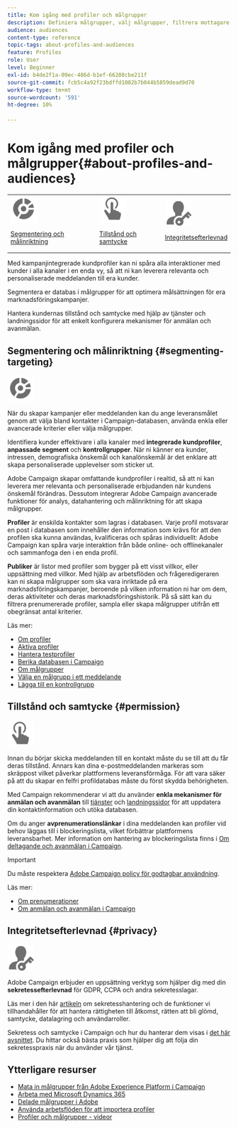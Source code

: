 ```yaml
---
title: Kom igång med profiler och målgrupper
description: Definiera målgrupper, välj målgrupper, filtrera mottagare, samla in data och uppdatera profiler.
audience: audiences
content-type: reference
topic-tags: about-profiles-and-audiences
feature: Profiles
role: User
level: Beginner
exl-id: b4de2f1a-09ec-486d-b1ef-66208cbe211f
source-git-commit: fcb5c4a92f23bdffd1082b7b044b5859dead9d70
workflow-type: tm+mt
source-wordcount: '591'
ht-degree: 10%

---
```


# Kom igång med profiler och målgrupper{#about-profiles-and-audiences}

<table>
<tr>
<td><img src="assets/do-not-localize/icon_segment.svg" width="60px"><p><a href="#segmenting-targeting">Segmentering och målinriktning</a></p></td>
<td><img src="assets/do-not-localize/icon_permission.svg" width="60px"><p><a href="#permission">Tillstånd och samtycke</a></p></td>
<td><img src="assets/do-not-localize/icon_privacy.svg" width="60px"><p><a href="#privacy">Integritetsefterlevnad</a></p></td></tr>
</table>

Med kampanjintegrerade kundprofiler kan ni spåra alla interaktioner med kunder i alla kanaler i en enda vy, så att ni kan leverera relevanta och personaliserade meddelanden till era kunder.

Segmentera er databas i målgrupper för att optimera målsättningen för era marknadsföringskampanjer.

Hantera kundernas tillstånd och samtycke med hjälp av tjänster och landningssidor för att enkelt konfigurera mekanismer för anmälan och avanmälan.

## Segmentering och målinriktning {#segmenting-targeting}

<img src="assets/do-not-localize/icon_segment.svg" width="60px">

När du skapar kampanjer eller meddelanden kan du ange leveransmålet genom att välja bland kontakter i Campaign-databasen, använda enkla eller avancerade kriterier eller välja målgrupper.

Identifiera kunder effektivare i alla kanaler med **integrerade kundprofiler**, **anpassade segment** och **kontrollgrupper**. När ni känner era kunder, intressen, demografiska önskemål och kanalönskemål är det enklare att skapa personaliserade upplevelser som sticker ut.

Adobe Campaign skapar omfattande kundprofiler i realtid, så att ni kan leverera mer relevanta och personaliserade erbjudanden när kundens önskemål förändras. Dessutom integrerar Adobe Campaign avancerade funktioner för analys, datahantering och målinriktning för att skapa målgrupper.

**Profiler** är enskilda kontakter som lagras i databasen. Varje profil motsvarar en post i databasen som innehåller den information som krävs för att den profilen ska kunna användas, kvalificeras och spåras individuellt: Adobe Campaign kan spåra varje interaktion från både online- och offlinekanaler och sammanfoga den i en enda profil.

**Publiker** är listor med profiler som bygger på ett visst villkor, eller uppsättning med villkor. Med hjälp av arbetsflöden och frågeredigeraren kan ni skapa målgrupper som ska vara inriktade på era marknadsföringskampanjer, beroende på vilken information ni har om dem, deras aktiviteter och deras marknadsföringshistorik. På så sätt kan du filtrera prenumererade profiler, sampla eller skapa målgrupper utifrån ett obegränsat antal kriterier.

Läs mer:

* [Om profiler](../../audiences/using/about-profiles.md)
* [Aktiva profiler](../../audiences/using/active-profiles.md)
* [Hantera testprofiler](../../audiences/using/managing-test-profiles.md)
* [Berika databasen i Campaign](../../audiences/using/enriching-campaign-database.md)
* [Om målgrupper](../../audiences/using/about-audiences.md)
* [Välja en målgrupp i ett meddelande](../../audiences/using/selecting-an-audience-in-a-message.md)
* [Lägga till en kontrollgrupp](../../sending/using/control-group.md)

## Tillstånd och samtycke {#permission}

<img src="assets/do-not-localize/icon_permission.svg"  width="60px">

Innan du börjar skicka meddelanden till en kontakt måste du se till att du får deras tillstånd. Annars kan dina e-postmeddelanden markeras som skräppost vilket påverkar plattformens leveransförmåga. För att vara säker på att du skapar en felfri profildatabas måste du först skydda behörigheten.

Med Campaign rekommenderar vi att du använder **enkla mekanismer för anmälan och avanmälan** till [tjänster](../../audiences/using/creating-a-service.md) och [landningssidor](../../channels/using/getting-started-with-landing-pages.md) för att uppdatera din kontaktinformation och utöka databasen.

Om du anger **avprenumerationslänkar** i dina meddelanden kan profiler vid behov läggas till i blockeringslista, vilket förbättrar plattformens leveransbarhet. Mer information om hantering av blockeringslista finns i [Om deltagande och avanmälan i Campaign](../../audiences/using/about-opt-in-and-opt-out-in-campaign.md).

>[!IMPORTANT]
>
>Du måste respektera [Adobe Campaign policy för godtagbar användning](https://www.adobe.com/legal/terms/aup.html).

Läs mer:

* [Om prenumerationer](../../audiences/using/about-subscriptions.md)
* [Om anmälan och avanmälan i Campaign](../../audiences/using/about-opt-in-and-opt-out-in-campaign.md)

## Integritetsefterlevnad {#privacy}

<img src="assets/do-not-localize/icon_privacy.svg" width="60px">

Adobe Campaign erbjuder en uppsättning verktyg som hjälper dig med din **sekretessefterlevnad** för GDPR, CCPA och andra sekretesslagar.

Läs mer i den här [artikeln](https://helpx.adobe.com/se/campaign/kb/campaign-privacy.html) om sekretesshantering och de funktioner vi tillhandahåller för att hantera rättigheten till åtkomst, rätten att bli glömd, samtycke, datalagring och användarroller.

Sekretess och samtycke i Campaign och hur du hanterar dem visas i [det här avsnittet](../../start/using/privacy.md). Du hittar också bästa praxis som hjälper dig att följa din sekretesspraxis när du använder vår tjänst.

## Ytterligare resurser

* [Mata in målgrupper från Adobe Experience Platform i Campaign](../../integrating/using/ingest-aep-data.md)
* [Arbeta med Microsoft Dynamics 365](../../integrating/using/d365-acs-get-started.md)
* [Delade målgrupper i Adobe](../../integrating/using/sharing-audiences-with-audience-manager-or-people-core-service.md)
* [Använda arbetsflöden för att importera profiler](../../automating/using/creating-import-workflow-templates.md)
* [Profiler och målgrupper - videor](https://experienceleague.adobe.com/docs/campaign-standard-learn/tutorials/profiles-and-audiences/creating-profiles-and-audiences.html?lang=sv-SE)
